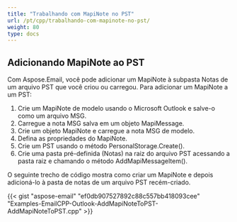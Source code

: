 ```yaml
---
title: "Trabalhando com MapiNote no PST"
url: /pt/cpp/trabalhando-com-mapinote-no-pst/
weight: 80
type: docs
---
```


## **Adicionando MapiNote ao PST**
Com Aspose.Email, você pode adicionar um MapiNote à subpasta Notas de um arquivo PST que você criou ou carregou. Para adicionar um MapiNote a um PST:

1. Crie um MapiNote de modelo usando o Microsoft Outlook e salve-o como um arquivo MSG.
1. Carregue a nota MSG salva em um objeto MapiMessage.
1. Crie um objeto MapiNote e carregue a nota MSG de modelo.
1. Defina as propriedades do MapiNote.
1. Crie um PST usando o método PersonalStorage.Create().
1. Crie uma pasta pré-definida (Notas) na raiz do arquivo PST acessando a pasta raiz e chamando o método AddMapiMessageItem().

O seguinte trecho de código mostra como criar um MapiNote e depois adicioná-lo à pasta de notas de um arquivo PST recém-criado.



{{< gist "aspose-email" "ef0db907527892c88c557bb418093cee" "Examples-EmailCPP-Outlook-AddMapiNoteToPST-AddMapiNoteToPST.cpp" >}}